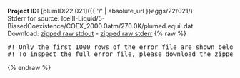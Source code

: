 **Project ID:** [plumID:22.021]({{ '/' | absolute_url }}eggs/22/021/)  
Stderr for source:  IceIII-Liquid/5-BiasedCoexistence/COEX_2000.0atm/270.0K/plumed.equil.dat   
Download: [zipped raw stdout](plumed.equil.dat.plumed.stdout.txt.zip) - [zipped raw stderr](plumed.equil.dat.plumed.stderr.txt.zip) 
{% raw %}
<pre>
#! Only the first 1000 rows of the error file are shown below
#! To inspect the full error file, please download the zipped raw stderr file above
</pre>
{% endraw %}
